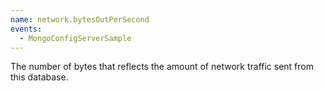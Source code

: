 ```yaml
---
name: network.bytesOutPerSecond
events:
  - MongoConfigServerSample
---
```


The number of bytes that reflects the amount of network traffic sent from this database.